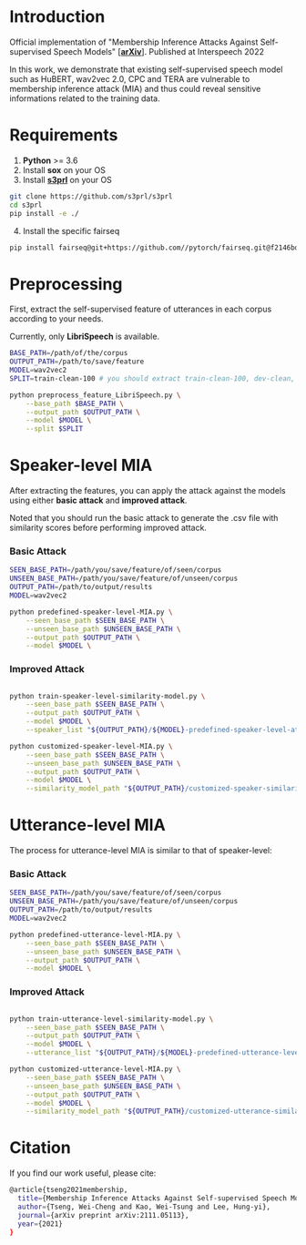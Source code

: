 # Introduction
Official implementation of "Membership Inference Attacks Against Self-supervised Speech Models" [[**arXiv**](https://arxiv.org/abs/2111.05113)]. Published at Interspeech 2022

In this work, we demonstrate that existing self-supervised speech model such as HuBERT, wav2vec 2.0, CPC and TERA are vulnerable to membership inference attack (MIA) and thus could reveal sensitive informations related to the training data.  
# Requirements
1. **Python** >= 3.6
2. Install **sox** on your OS
3. Install [**s3prl**](https://github.com/s3prl/s3prl) on your OS

```sh
git clone https://github.com/s3prl/s3prl
cd s3prl
pip install -e ./
```

4. Install the specific fairseq

```sh
pip install fairseq@git+https://github.com//pytorch/fairseq.git@f2146bdc7abf293186de9449bfa2272775e39e1d#egg=fairseq
```
# Preprocessing
First, extract the self-supervised feature of utterances in each corpus according to your needs. 

Currently, only **LibriSpeech** is available.

```sh
BASE_PATH=/path/of/the/corpus
OUTPUT_PATH=/path/to/save/feature
MODEL=wav2vec2
SPLIT=train-clean-100 # you should extract train-clean-100, dev-clean, dev-other, test-clean, test-other

python preprocess_feature_LibriSpeech.py \
    --base_path $BASE_PATH \
    --output_path $OUTPUT_PATH \
    --model $MODEL \
    --split $SPLIT

```


# Speaker-level MIA
After extracting the features, you can apply the attack against the models using either **basic attack** and **improved attack**. 

Noted that you should run the basic attack to generate the .csv file with similarity scores before performing improved attack.

### Basic Attack

```sh
SEEN_BASE_PATH=/path/you/save/feature/of/seen/corpus
UNSEEN_BASE_PATH=/path/you/save/feature/of/unseen/corpus
OUTPUT_PATH=/path/to/output/results
MODEL=wav2vec2

python predefined-speaker-level-MIA.py \
    --seen_base_path $SEEN_BASE_PATH \
    --unseen_base_path $UNSEEN_BASE_PATH \
    --output_path $OUTPUT_PATH \
    --model $MODEL \

```

### Improved Attack

```sh

python train-speaker-level-similarity-model.py \
    --seen_base_path $SEEN_BASE_PATH \
    --output_path $OUTPUT_PATH \
    --model $MODEL \
    --speaker_list "${OUTPUT_PATH}/${MODEL}-predefined-speaker-level-attack-similarity.csv"

python customized-speaker-level-MIA.py \
    --seen_base_path $SEEN_BASE_PATH \
    --unseen_base_path $UNSEEN_BASE_PATH \
    --output_path $OUTPUT_PATH \
    --model $MODEL \
    --similarity_model_path "${OUTPUT_PATH}/customized-speaker-similarity-model-${MODEL}.pt"

```

# Utterance-level MIA
The process for utterance-level MIA is similar to that of speaker-level:
### Basic Attack

```sh
SEEN_BASE_PATH=/path/you/save/feature/of/seen/corpus
UNSEEN_BASE_PATH=/path/you/save/feature/of/unseen/corpus
OUTPUT_PATH=/path/to/output/results
MODEL=wav2vec2

python predefined-utterance-level-MIA.py \
    --seen_base_path $SEEN_BASE_PATH \
    --unseen_base_path $UNSEEN_BASE_PATH \
    --output_path $OUTPUT_PATH \
    --model $MODEL \

```

### Improved Attack

```sh

python train-utterance-level-similarity-model.py \
    --seen_base_path $SEEN_BASE_PATH \
    --output_path $OUTPUT_PATH \
    --model $MODEL \
    --utterance_list "${OUTPUT_PATH}/${MODEL}-predefined-utterance-level-attack-similarity.csv"

python customized-utterance-level-MIA.py \
    --seen_base_path $SEEN_BASE_PATH \
    --unseen_base_path $UNSEEN_BASE_PATH \
    --output_path $OUTPUT_PATH \
    --model $MODEL \
    --similarity_model_path "${OUTPUT_PATH}/customized-utterance-similarity-model-${MODEL}.pt"

```

# Citation
If you find our work useful, please cite:

```sh
@article{tseng2021membership,
  title={Membership Inference Attacks Against Self-supervised Speech Models},
  author={Tseng, Wei-Cheng and Kao, Wei-Tsung and Lee, Hung-yi},
  journal={arXiv preprint arXiv:2111.05113},
  year={2021}
}
```
